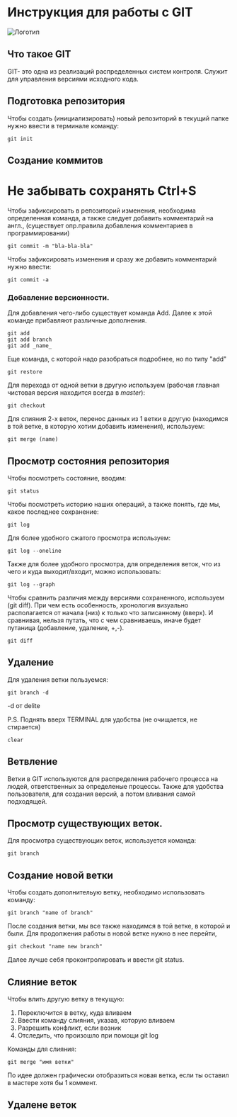 # **Инструкция для работы с GIT**

![Логотип](%D0%A1%D1%82%D0%B5%D0%BD%D0%B0.jpg)

## Что такое GIT

GIT- это одна из реализаций распределенных систем контроля. Служит для управления версиями исходного кода.

## Подготовка репозитория

Чтобы создать (инициализировать) новый репозиторий в текущий папке нужно ввести в терминале команду:

    git init
 
## Создание коммитов

# Не забывать сохранять Ctrl+S

Чтобы зафиксировать в репозиторий изменения, необходима определенная команда, а также следует добавить комментарий на англ., (существует опр.правила добавления комментариев в программировании)

    git commit -m "bla-bla-bla"

Чтобы зафиксировать изменения и сразу же добавить комментарий нужно ввести:

    git commit -a


### Добавление версионности.

Для добавления чего-либо существует команда Add. Далее к этой команде прибавляют различные дополнения.

    git add
    git add branch
    git add _name_

Еще команда, с которой надо разобраться подробнее, но по типу "add"

    git restore

Для перехода от одной ветки в другую используем (рабочая главная чистовая версия находится всегда в *master*):

    git checkout

Для слияния 2-х веток, перенос данных из 1 ветки в другую (находимся в той ветке, в которую хотим добавить изменения), используем:

    git merge (name)

## Просмотр состояния репозитория

Чтобы посмотреть состояние, вводим:

    git status

Чтобы посмотреть историю наших операций, а также понять, где мы, какое последнее сохранение:

    git log

Для более удобного сжатого просмотра используем:

    git log --oneline

Также для более удобного просмотра, для определения веток, что из чего и куда выходит/входит, можно использовать:

    git log --graph

Чтобы сравнить различия между версиями сохраненного, используем (git diff). При чем есть особенность, хронология визуально располагается от начала (низ) к только что записанному (вверх). И сравнивая, нельзя путать, что с чем сравниваешь, иначе будет путаница (добавление, удаление, +,-).

    git diff


## Удаление 

Для удаления ветки пользуемся:

    git branch -d
-d от delite

P.S. Поднять вверх TERMINAL для удобства (не очищается, не стирается)

    clear

## Ветвление

Ветки в GIT используются для распределения рабочего процесса на людей, ответственных за определеные процессы. Также для удобства пользователя, для создания версий, а потом вливания самой подходящей.

## Просмотр существующих веток.

Для просмотра существующих веток, используется команда:

    git branch

## Создание новой ветки

Чтобы создать дополнительую ветку, необходимо использовать команду:

    git branch "name of branch"

После создания ветки, мы все также находимся в той ветке, в которой и были. Для продолжения работы в новой ветке нужно в нее перейти, 

    git checkout "name new branch"

Далее лучше себя проконтролировать и ввести git status.

## Слияние веток

Чтобы влить другую ветку в текущую:
1. Переключится в ветку, куда вливаем
2. Ввести команду слияния, указав, которую вливаем
3. Разрешить конфликт, если возник
4. Отследить, что произошло при помощи git log

Команды для слияния:

    git merge "имя ветки"

По идее должен графически отобразиться новая ветка, если ты оставил в мастере хотя бы 1 коммент.


## Удалене веток

